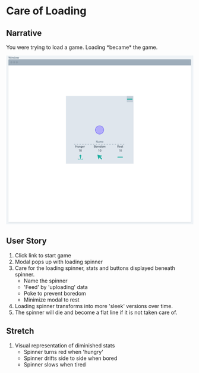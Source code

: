 <h1>Care of Loading</h1>

<h2>Narrative</h2>
You were trying to load a game. Loading *became* the game.  
  
![Visual Wireframe](./images/CareOfLoadingWireframe.PNG)



<h2>User Story</h2>

1. Click link to start game
2. Modal pops up with loading spinner
3. Care for the loading spinner, stats and buttons displayed beneath spinner.
   * Name the spinner
   * 'Feed' by 'uploading' data
   * Poke to prevent boredom
   * Minimize modal to rest
4. Loading spinner transforms into more 'sleek' versions over time.
5. The spinner will die and become a flat line if it is not taken care of.



<h2>Stretch</h2>

1. Visual representation of diminished stats
   * Spinner turns red when 'hungry'
   * Spinner drifts side to side when bored
   * Spinner slows when tired